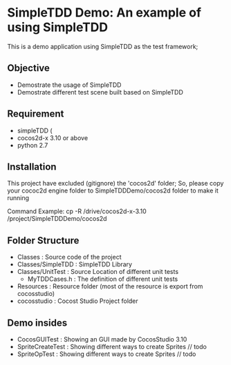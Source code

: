 SimpleTDD Demo: An example of using SimpleTDD
==========================================================

This is a demo application using SimpleTDD as the test framework;

## Objective
* Demostrate the usage of SimpleTDD
* Demostrate different test scene built based on SimpleTDD

## Requirement
* simpleTDD (
* cocos2d-x 3.10 or above
* python 2.7

## Installation 
 
This project have excluded (gitignore) the 'cocos2d' folder; 
So, please copy your cococ2d engine folder to SimpleTDDDemo/cocos2d folder to make it running

Command Example:
  cp -R /drive/cocos2d-x-3.10 /project/SimpleTDDDemo/cocos2d


## Folder Structure
* Classes			: Source code of the project
* Classes/SimpleTDD : SimpleTDD Library
* Classes/UnitTest	: Source Location of different unit tests
	* MyTDDCases.h	: The definition of different unit tests
* Resources			: Resource folder (most of the resource is export from cocosstudio)
* cocosstudio		: Cocost Studio Project folder


## Demo insides 
* CocosGUITest		: Showing an GUI made by CocosStudio 3.10    
* SpriteCreateTest	: Showing different ways to create Sprites	// todo
* SpriteOpTest		: Showing different ways to create Sprites	// todo

